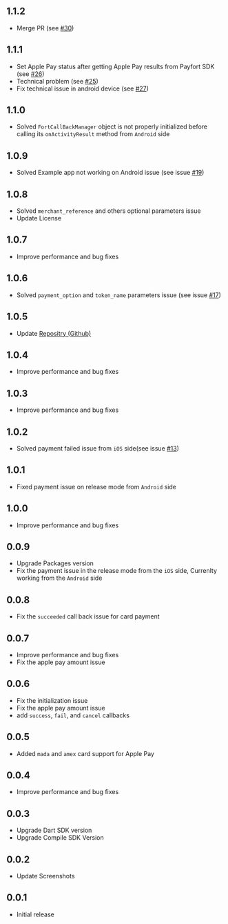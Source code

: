 ## 1.1.2

* Merge PR (see [#30](https://github.com/vvvirani/flutter_amazon_payfort/pull/30))

## 1.1.1

* Set Apple Pay status after getting Apple Pay results from Payfort SDK (see [#26](https://github.com/vvvirani/flutter_amazon_payfort/pull/26))
* Technical problem (see [#25](https://github.com/vvvirani/flutter_amazon_payfort/issues/25))
* Fix technical issue in android device (see [#27](https://github.com/vvvirani/flutter_amazon_payfort/pull/27))

## 1.1.0

* Solved `FortCallBackManager` object is not properly initialized before calling its `onActivityResult` method from `Android` side

## 1.0.9

* Solved Example app not working on Android issue (see issue [#19](https://github.com/vvvirani/flutter_amazon_payfort/issues/19))

## 1.0.8

* Solved `merchant_reference` and others optional parameters issue
* Update License

## 1.0.7

* Improve performance and bug fixes

## 1.0.6

* Solved `payment_option` and `token_name` parameters issue (see issue [#17](https://github.com/vvvirani/flutter_amazon_payfort/issues/17))

## 1.0.5

* Update [Repositry (Github)](https://github.com/vvvirani/flutter_amazon_payfort)

## 1.0.4

* Improve performance and bug fixes

## 1.0.3

* Improve performance and bug fixes

## 1.0.2

* Solved payment failed issue from `iOS` side(see issue [#13](https://github.com/vvvirani/flutter_amazon_payfort/issues/13))

## 1.0.1

* Fixed payment issue on release mode from `Android` side

## 1.0.0

* Improve performance and bug fixes

## 0.0.9

* Upgrade Packages version
* Fix the payment issue in the release mode from the `iOS` side, Currenlty working from the `Android` side

## 0.0.8

* Fix the `succeeded` call back issue for card payment

## 0.0.7

* Improve performance and bug fixes
* Fix the apple pay amount issue

## 0.0.6

* Fix the initialization issue
* Fix the apple pay amount issue
* add `success`, `fail`, and `cancel` callbacks

## 0.0.5

* Added `mada` and `amex` card support for Apple Pay

## 0.0.4

* Improve performance and bug fixes

## 0.0.3

* Upgrade Dart SDK version
* Upgrade Compile SDK Version


## 0.0.2

* Update Screenshots


## 0.0.1

* Initial release

